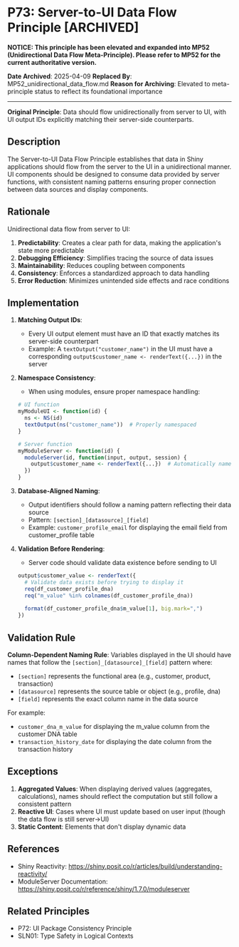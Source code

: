 # P73: Server-to-UI Data Flow Principle [ARCHIVED]

**NOTICE: This principle has been elevated and expanded into MP52 (Unidirectional Data Flow Meta-Principle). Please refer to MP52 for the current authoritative version.**

**Date Archived**: 2025-04-09
**Replaced By**: MP52_unidirectional_data_flow.md
**Reason for Archiving**: Elevated to meta-principle status to reflect its foundational importance

---

**Original Principle**: Data should flow unidirectionally from server to UI, with UI output IDs explicitly matching their server-side counterparts.

## Description

The Server-to-UI Data Flow Principle establishes that data in Shiny applications should flow from the server to the UI in a unidirectional manner. UI components should be designed to consume data provided by server functions, with consistent naming patterns ensuring proper connection between data sources and display components.

## Rationale

Unidirectional data flow from server to UI:

1. **Predictability**: Creates a clear path for data, making the application's state more predictable
2. **Debugging Efficiency**: Simplifies tracing the source of data issues
3. **Maintainability**: Reduces coupling between components
4. **Consistency**: Enforces a standardized approach to data handling
5. **Error Reduction**: Minimizes unintended side effects and race conditions

## Implementation

1. **Matching Output IDs**:
   - Every UI output element must have an ID that exactly matches its server-side counterpart
   - Example: A `textOutput("customer_name")` in the UI must have a corresponding `output$customer_name <- renderText({...})` in the server

2. **Namespace Consistency**:
   - When using modules, ensure proper namespace handling:
   ```r
   # UI function
   myModuleUI <- function(id) {
     ns <- NS(id)
     textOutput(ns("customer_name"))  # Properly namespaced
   }
   
   # Server function
   myModuleServer <- function(id) {
     moduleServer(id, function(input, output, session) {
       output$customer_name <- renderText({...})  # Automatically namespaced
     })
   }
   ```

3. **Database-Aligned Naming**:
   - Output identifiers should follow a naming pattern reflecting their data source
   - Pattern: `[section]_[datasource]_[field]`
   - Example: `customer_profile_email` for displaying the email field from customer_profile table

4. **Validation Before Rendering**:
   - Server code should validate data existence before sending to UI
   ```r
   output$customer_value <- renderText({
     # Validate data exists before trying to display it
     req(df_customer_profile_dna)
     req("m_value" %in% colnames(df_customer_profile_dna))
     
     format(df_customer_profile_dna$m_value[1], big.mark=",")
   })
   ```

## Validation Rule

**Column-Dependent Naming Rule**:
Variables displayed in the UI should have names that follow the `[section]_[datasource]_[field]` pattern where:
- `[section]` represents the functional area (e.g., customer, product, transaction)
- `[datasource]` represents the source table or object (e.g., profile, dna)
- `[field]` represents the exact column name in the data source

For example:
- `customer_dna_m_value` for displaying the m_value column from the customer DNA table
- `transaction_history_date` for displaying the date column from the transaction history

## Exceptions

1. **Aggregated Values**: When displaying derived values (aggregates, calculations), names should reflect the computation but still follow a consistent pattern
2. **Reactive UI**: Cases where UI must update based on user input (though the data flow is still server→UI)
3. **Static Content**: Elements that don't display dynamic data

## References

- Shiny Reactivity: https://shiny.posit.co/r/articles/build/understanding-reactivity/
- ModuleServer Documentation: https://shiny.posit.co/r/reference/shiny/1.7.0/moduleserver

## Related Principles

- P72: UI Package Consistency Principle
- SLN01: Type Safety in Logical Contexts
